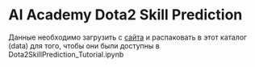 # AI Academy Dota2 Skill Prediction

Данные необходимо загрузить с [сайта](http://contest.ai-academy.ru/description) и распаковать в этот каталог (data) для того, чтобы они были доступны в Dota2SkillPrediction_Tutorial.ipynb